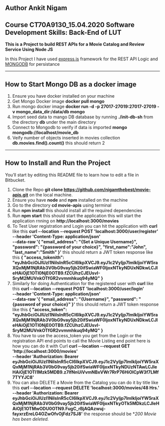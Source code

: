 ## Author Ankit Nigam
## Course CT70A9130_15.04.2020 Software Development Skills: Back-End of LUT
**This is a Project to build REST APIs for a Movie Catalog and Review Service  Using Node JS**


In this Project I have used [express.js](https://expressjs.com/) framework for the REST API Logic and [MONGODB](https://www.mongodb.com/) for persistance

---
## How to Start Mongo DB as a docker image 
1. Ensure you have docker installed on your machine
2. Get Mongo Docker image **docker pull mongo**
3. Run mongo docker image **docker run -d -p 27017-27019:27017-27019 -v mongo_data_dir:/data/db mongo**
4. Import seed data to mango DB database by running **./init-db-sh** from the directory **db** under the main directory
5. Connect to Mongodb to verify if data is imported **mongo mongodb://localhost/movie_db**
6. Veify number of objects inserted in movies collection **db.movies.find().count()** this should return 2
---
## How to Install and Run the Project

You’ll start by editing this README file to learn how to edit a file in Bitbucket.

1. Clone the Repo **git clone https://github.com/nigamthebest/movie-apis.git** on the local machine.
2. Ensure you have **node** and **npm** installed on the machine
3. Go to the directory **cd movie-apis** using terminal
4. Run **npm install** this should install all the required dependencies
5. Run **npm start** this should start the application this will start the application rnning on **http://localhost:3000/movies**
6. To Test User registration and Login you can hit the application with **curl** like this **curl --location --request POST 'localhost:3000/user/register' \
--header 'Content-Type: application/json' \
--data-raw '{
    "email_address": "{Set a Unique Username}",
    "password": "{password of your choice}",
    "first_name":"John",
    "last_name":"Smith"
}'** this should return a JWT token response like this **{
    "access_tokenith": "eyJhbGciOiJIUzI1NiIsInR5cCI6IkpXVCJ9.eyJ1c2VyIjp7ImlkIjoiYW5raXQxMjM1NjRAb3V0bG9vay5jb20ifSwiaWF0IjoxNTkyNDUxNDkwLCJleHAiOjE1OTI0NjE0OTB9.fZCUhzCJEUsvI-SryM2MUVnkOTfGR2vvmmhkuq94yMQ"
}**
7. Similarly for doing Authentication for the registered user with **curl** like this **curl --location --request POST 'localhost:3000/user/login' \
--header 'Content-Type: application/json' \
--data-raw '{
    "email_address": "{Username}",
    "password": "{password of your choice}"
}'** this should return a JWT token response like this **{
    "access_token": "eyJhbGciOiJIUzI1NiIsInR5cCI6IkpXVCJ9.eyJ1c2VyIjp7ImlkIjoiYW5raXQxMjM1NjRAb3V0bG9vay5jb20ifSwiaWF0IjoxNTkyNDUxNDkwLCJleHAiOjE1OTI0NjE0OTB9.fZCUhzCJEUsvI-SryM2MUVnkOTfGR2vvmmhkuq94yMQ"
}**
7. You have to use the access_token you get from the Login or the registration API end points to call the Movie Listing end point here is how you can do it with Curl **curl --location --request GET 'http://localhost:3000/movies' \
--header 'Authorization: Bearer eyJhbGciOiJIUzI1NiIsInR5cCI6IkpXVCJ9.eyJ1c2VyIjp7ImlkIjoiYW5raXQxMjM1NjRAb3V0bG9vay5jb20ifSwiaWF0IjoxNTkyNDUzNTAwLCJleHAiOjE1OTI1Mzk5MDB9.z7lfNnUiVvmNBxVWr7RrP76HiOlCpW3f7LMf7TYYJC8'**
8. You can also DELETE a Movie from the Catalog you can do it by title like this **curl --location --request DELETE 'localhost:3000/movies/48 Hrs.' \
--header 'Authorization: Bearer eyJhbGciOiJIUzI1NiIsInR5cCI6IkpXVCJ9.eyJ1c2VyIjp7ImlkIjoiYW5raXQxMjM1NjRAb3V0bG9vay5jb20ifSwiaWF0IjoxNTkyOTk5MDkzLCJleHAiOjE1OTMwODU0OTN9.FugC_rBjAQAzwuj-fayxrzEreLG4OZwOfvOjFdz7SJ8'** the response should be **200 Movie has been deleted.*

